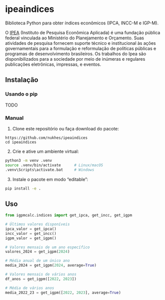 # ipeaindices
Biblioteca Python para obter índices econômicos (IPCA, INCC-M e IGP-M).

O [IPEA](https://www.ipea.gov.br/portal/) (Instituto de Pesquisa Econômica Aplicada) é uma fundação pública federal vinculada ao Ministério do Planejamento e Orçamento. Suas atividades de pesquisa fornecem suporte técnico e institucional às ações governamentais para a formulação e reformulação de políticas públicas e programas de desenvolvimento brasileiros. Os trabalhos do Ipea são disponibilizados para a sociedade por meio de inúmeras e regulares publicações eletrônicas, impressas, e eventos.

## Instalação
### Usando o pip
TODO

### Manual
1. Clone este repositório ou faça download do pacote:  
```
https://github.com/nukhes/ipeaindices
cd ipeaindices
```

2. Crie e ative um ambiente virtual:  
```bash
python3 -m venv .venv  
source .venv/bin/activate      # Linux/macOS  
.venv\Scripts\activate.bat     # Windows
```

3. Instale o pacote em modo “editable”:  
```bash
pip install -e .
```

## Uso
```python
from igpmcalc.indices import get_ipca, get_incc, get_igpm

# Últimos valores disponíveis  
ipca_valor = get_ipca()  
incc_valor = get_incc()  
igpm_valor = get_igpm()

# Valores mensais de um ano específico  
valores_2024 = get_igpm(2024)

# Média anual de um único ano  
media_2024 = get_igpm(2024, average=True)

# Valores mensais de vários anos  
df_anos = get_igpm([2022, 2023])

# Média de vários anos  
media_2022_23 = get_igpm([2022, 2023], average=True)
```

